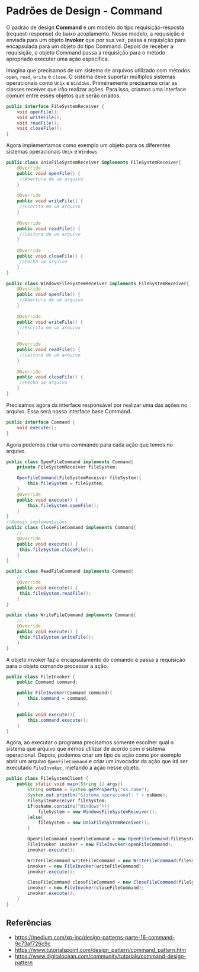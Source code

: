 # Padrões de Design - Command

O padrão de design **Command** é um modelo do tipo requisição-resposta
(request-response) de baixo acoplamento. Nesse modelo, a requisição é enviada
para um objeto **Invoker** que por sua vez, passa a requisição para
encapsulada para um objeto do tipo Command. Depois de receber a
requisição, o objeto Command passa a requisição para o método
apropriado executar uma ação específica.

Imagina que precisamos de um sistema de arquivos utilizado com
métodos ``open``, ``read``, ``write`` e ``close``. O sistema deve
suportar múltiplos sistemas operacionais como ``Unix`` e ``Windows``.
Primeiramente precisamos criar as classes receiver que irão realizar
ações. Para isso, criamos uma interface comum entre esses objetos
que serão criados.

````java
public interface FileSystemReceiver {
    void openFile();
    void writeFile();
    void readFile();
    void closeFile();
}
````
Agora implementamos como exemplo um objeto para os diferentes sistemas
operacionais ``Unix`` e ``Windows``.

```java
public class UnixFileSystemReceiver implements FileSystemReceiver{
    @Override
    public void openFile() {
     //Abertura de um arquivo
    }
    
    @Override
    public void writeFile() {
     //Escrita em um arquivo
    }
    
    @Override
    public void readFile() {
     //Leitura de um arquivo
    }
    
    @Override
    public void closeFile() {
     //Fecha um arquivo
    }
}

public class WindowsFileSystemReceiver implements FileSystemReceiver{
    @Override
    public void openFile() {
     //Abertura de um arquivo
    }
    
    @Override
    public void writeFile() {
     //Escrita em um arquivo
    }
    
    @Override
    public void readFile() {
     //Leitura de um arquivo
    }
    
    @Override
    public void closeFile() {
     //Fecha um arquivo
    }
}
```

Precisamos agora da interface responsável por realizar uma das
ações no arquivo. Essa será nossa interface base Command.

```java
public interface Command {
    void execute();
}
```
Agora podemos criar uma commando para cada ação que temos no
arquivo.

```java
public class OpenFileCommand implements Command{
    private FileSystemReceiver fileSystem;

    OpenFileCommand(FileSystemReceiver fileSystem){
        this.fileSystem = fileSystem;
    }
    @Override
    public void execute() {
        this.fileSystem.openFile();
    }
}
//Demais implementações
public class CloseFileCommand implements Command{
    //...
    @Override
    public void execute() {
     this.fileSystem.closeFile();
    }
}

public class ReadFileCommand implements Command{
    //...
    @Override
    public void execute() {
     this.fileSystem.readFile();
    }
}

public class WriteFileCommand implements Command{
    //...
    @Override
    public void execute() {
     this.fileSystem.writeFile();
    }
}
```
A objeto invoker faz o encapsulamento do comando e passa a requisição para o objeto comando
processar a ação.

```java
public class FileInvoker {
    public Command command;

    public FileInvoker(Command command){
        this.command = command;
    }

    public void execute(){
        this.command.execute();
    }
}

```
Agora, ao executar o programa precisamos somente escolher qual
o sistema que arquivo que iremos utilizar de acordo com o sistema
operacional. Depois, podemos criar um tipo de ação como por exemplo
abrir um arquivo ``OpenFileCommand`` e criar um invocador da ação que
irá ser executado ``FileInvoker``, injetando a ação nesse objeto.

```java
public class FileSystemClient {
    public static void main(String [] args){
        String osName = System.getProperty("os.name");
        System.out.println("Sistema operacional: " + osName);
        FileSystemReceiver fileSystem;
        if(osName.contains("Windows")){
            fileSystem = new WindowsFileSystemReceiver();
        }else{
            fileSystem = new UnixFileSystemReceiver();
        }

        OpenFileCommand openFileCommand = new OpenFileCommand(fileSystem);
        FileInvoker invoker = new FileInvoker(openFileCommand);
        invoker.execute();

        WriteFileCommand writeFileCommand = new WriteFileCommand(fileSystem);
        invoker = new FileInvoker(writeFileCommand);
        invoker.execute();

        CloseFileCommand closeFileCommand = new CloseFileCommand(fileSystem);
        invoker = new FileInvoker(closeFileCommand);
        invoker.execute();
    }
}
```

## Referências
- https://medium.com/xp-inc/design-patterns-parte-16-command-9c73af726c9c
- https://www.tutorialspoint.com/design_pattern/command_pattern.htm
- https://www.digitalocean.com/community/tutorials/command-design-pattern



